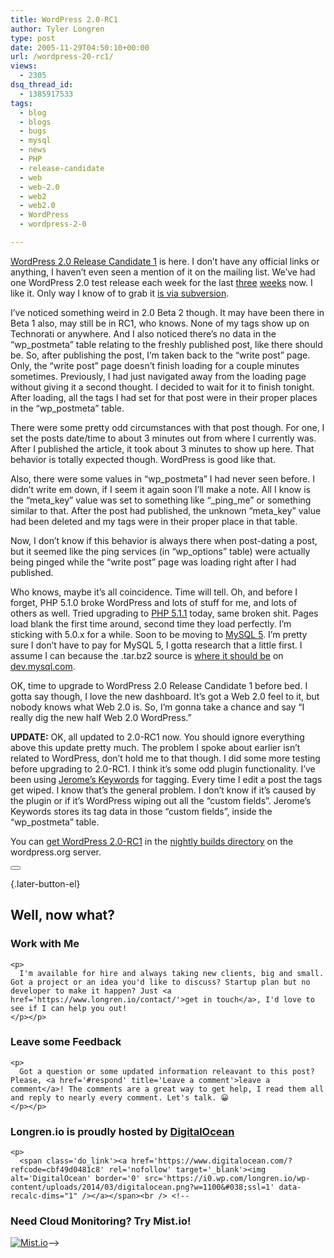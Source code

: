 ```yaml
---
title: WordPress 2.0-RC1
author: Tyler Longren
type: post
date: 2005-11-29T04:50:10+00:00
url: /wordpress-20-rc1/
views:
  - 2305
dsq_thread_id:
  - 1385917533
tags:
  - blog
  - blogs
  - bugs
  - mysql
  - news
  - PHP
  - release-candidate
  - web
  - web-2.0
  - web2
  - web2.0
  - WordPress
  - wordpress-2-0

---
```

[WordPress 2.0 Release Candidate 1][1] is here. I don&#8217;t have any official links or anything, I haven&#8217;t even seen a mention of it on the mailing list. We&#8217;ve had one WordPress 2.0 test release each week for the last [three][2] [weeks][3] now. I like it. Only way I know of to grab it [is via subversion][4].  
<!--adsense-->

  
I&#8217;ve noticed something weird in 2.0 Beta 2 though. It may have been there in Beta 1 also, may still be in RC1, who knows. None of my tags show up on Technorati or anywhere. And I also noticed there&#8217;s no data in the &#8220;wp\_postmeta&#8221; table relating to the freshly published post, like there should be. So, after publishing the post, I&#8217;m taken back to the &#8220;write post&#8221; page. Only, the &#8220;write post&#8221; page doesn&#8217;t finish loading for a couple minutes sometimes. Previously, I had just navigated away from the loading page without giving it a second thought. I decided to wait for it to finish tonight. After loading, all the tags I had set for that post were in their proper places in the &#8220;wp\_postmeta&#8221; table.

There were some pretty odd circumstances with that post though. For one, I set the posts date/time to about 3 minutes out from where I currently was. After I published the article, it took about 3 minutes to show up here. That behavior is totally expected though. WordPress is good like that.  
<!--adsense-->

  
Also, there were some values in &#8220;wp\_postmeta&#8221; I had never seen before. I didn&#8217;t write em down, if I seem it again soon I&#8217;ll make a note. All I know is the &#8220;meta\_key&#8221; value was set to something like &#8220;\_ping\_me&#8221; or something similar to that. After the post had published, the unknown &#8220;meta_key&#8221; value had been deleted and my tags were in their proper place in that table.

Now, I don&#8217;t know if this behavior is always there when post-dating a post, but it seemed like the ping services (in &#8220;wp_options&#8221; table) were actually being pinged while the &#8220;write post&#8221; page was loading right after I had published.

Who knows, maybe it&#8217;s all coincidence. Time will tell. Oh, and before I forget, PHP 5.1.0 broke WordPress and lots of stuff for me, and lots of others as well. Tried upgrading to [PHP 5.1.1][5] today, same broken shit. Pages load blank the first time around, second time they load perfectly. I&#8217;m sticking with 5.0.x for a while. Soon to be moving to [MySQL 5][6]. I&#8217;m pretty sure I don&#8217;t have to pay for MySQL 5, I gotta research that a little first. I assume I can because the .tar.bz2 source is [where it should be][7] on [dev.mysql.com][8].  
<!--adsense#adsenseRefer-->

  
OK, time to upgrade to WordPress 2.0 Release Candidate 1 before bed. I gotta say though, I love the new dashboard. It&#8217;s got a Web 2.0 feel to it, but nobody knows what Web 2.0 is. So, I&#8217;m gonna take a chance and say &#8220;I really dig the new half Web 2.0 WordPress.&#8221;

**UPDATE:** OK, all updated to 2.0-RC1 now. You should ignore everything above this update pretty much. The problem I spoke about earlier isn&#8217;t related to WordPress, don&#8217;t hold me to that though. I did some more testing before upgrading to 2.0-RC1. I think it&#8217;s some odd plugin functionality. I&#8217;ve been using [Jerome&#8217;s Keywords][9] for tagging. Every time I edit a post the tags get wiped. I know that&#8217;s the general problem. I don&#8217;t know if it&#8217;s caused by the plugin or if it&#8217;s WordPress wiping out all the &#8220;custom fields&#8221;. Jerome&#8217;s Keywords stores its tag data in those &#8220;custom fields&#8221;, inside the &#8220;wp_postmeta&#8221; table.

You can [get WordPress 2.0-RC1][10] in the [nightly builds directory][11] on the wordpress.org server. 

<div class="wpulike wpulike-default " >
  <div class="wp_ulike_general_class wp_ulike_is_not_liked">
    <button type="button"
					aria-label="Like Button"
					data-ulike-id="2104"
					data-ulike-nonce="1fc2dd7b54"
					data-ulike-type="likeThis"
					data-ulike-template="wpulike-default"
					data-ulike-display-likers="0"
					data-ulike-disable-pophover="0"
					class="wp_ulike_btn wp_ulike_put_image wp_likethis_2104"></button><span class="count-box"></span>
  </div>
</div>

[][12]{.later-button-el}

<div class='what-next'>
  <h2>
    Well, now what?
  </h2>
  
  <div class='hire'>
    <h3>
      Work with Me
    </h3>
    
    <p>
      I'm available for hire and always taking new clients, big and small. Got a project or an idea you'd like to discuss? Startup plan but no developer to make it happen? Just <a href='https://www.longren.io/contact/'>get in touch</a>, I'd love to see if I can help you out!
    </p></p>
  </div>
  
  <div class='hire'>
    <h3>
      Leave some Feedback
    </h3>
    
    <p>
      Got a question or some updated information releavant to this post? Please, <a href='#respond' title='Leave a comment'>leave a comment</a>! The comments are a great way to get help, I read them all and reply to nearly every comment. Let's talk. 😀
    </p></p>
  </div>
  
  <div class='now-what-bottom-ad'>
    <h3>
      Longren.io is proudly hosted by <a href='https://www.digitalocean.com/?refcode=cbf49d0481c8'>DigitalOcean</a>
    </h3>
    
    <p>
      <span class='do_link'><a href='https://www.digitalocean.com/?refcode=cbf49d0481c8' rel='nofollow' target='_blank'><img alt='DigitalOcean' border='0' src='https://i0.wp.com/longren.io/wp-content/uploads/2014/03/digitalocean.png?w=1100&#038;ssl=1' data-recalc-dims="1" /></a></span><br /> <!--

<h3>Need Cloud Monitoring? Try Mist.io!</h3>

<span class='do_link'><a href='http://mist.io/?ref=tyler' rel='nofollow' target='_blank'><img alt='Mist.io' border='0' src='https://i0.wp.com/longren.io/wp-content/uploads/2014/04/mistio.jpg?w=1100&#038;ssl=1' data-recalc-dims="1"></a></span>--></div> </div>

 [1]: http://weblogtoolscollection.com/archives/2005/11/28/get-ready/
 [2]: http://www.longren.org/archives/2100
 [3]: http://www.longren.org/archives/2098
 [4]: http://wordpress.org/download/svn/
 [5]: http://www.php.net/ChangeLog-5.php#5.1.1
 [6]: http://dev.mysql.com/doc/refman/5.0/en/mysql-5-0-nutshell.html
 [7]: http://dev.mysql.com/downloads/mysql/5.0.html
 [8]: http://dev.mysql.com/
 [9]: http://vapourtrails.ca/wp-keywords
 [10]: http://wordpress.org/download/nightly-builds/wordpress-2.0-RC1.tar.gz
 [11]: http://wordpress.org/download/nightly-builds/
 [12]: #